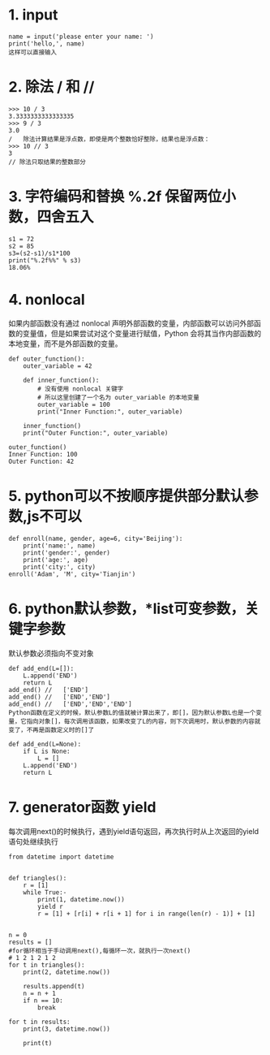 # 1. input
 ```
name = input('please enter your name: ')
print('hello,', name)
这样可以直接输入
```
# 2. 除法 / 和 // 
```
>>> 10 / 3
3.3333333333333335
>>> 9 / 3
3.0
/   除法计算结果是浮点数，即使是两个整数恰好整除，结果也是浮点数：
>>> 10 // 3
3
// 除法只取结果的整数部分
```
# 3. 字符编码和替换  %.2f 保留两位小数，四舍五入
```
s1 = 72
s2 = 85
s3=(s2-s1)/s1*100
print("%.2f%%" % s3)
18.06%
```
# 4. nonlocal
如果内部函数没有通过 nonlocal 声明外部函数的变量，内部函数可以访问外部函数的变量值，但是如果尝试对这个变量进行赋值，Python 会将其当作内部函数的本地变量，而不是外部函数的变量。
```
def outer_function():
    outer_variable = 42

    def inner_function():
        # 没有使用 nonlocal 关键字
        # 所以这里创建了一个名为 outer_variable 的本地变量
        outer_variable = 100
        print("Inner Function:", outer_variable)

    inner_function()
    print("Outer Function:", outer_variable)

outer_function()
Inner Function: 100
Outer Function: 42
```
# 5. python可以不按顺序提供部分默认参数,js不可以
```
def enroll(name, gender, age=6, city='Beijing'):
    print('name:', name)
    print('gender:', gender)
    print('age:', age)
    print('city:', city)
enroll('Adam', 'M', city='Tianjin')
```
# 6. python默认参数，*list可变参数，关键字参数
默认参数必须指向不变对象  
```
def add_end(L=[]):
    L.append('END')
    return L
add_end() //   ['END']  
add_end() //   ['END','END']  
add_end() //   ['END','END','END']
Python函数在定义的时候，默认参数L的值就被计算出来了，即[]，因为默认参数L也是一个变量，它指向对象[]，每次调用该函数，如果改变了L的内容，则下次调用时，默认参数的内容就变了，不再是函数定义时的[]了

def add_end(L=None):
    if L is None:
        L = []
    L.append('END')
    return L
```
# 7. generator函数 yield
每次调用next()的时候执行，遇到yield语句返回，再次执行时从上次返回的yield语句处继续执行
```
from datetime import datetime


def triangles():
    r = [1]
    while True:-
        print(1, datetime.now())
        yield r
        r = [1] + [r[i] + r[i + 1] for i in range(len(r) - 1)] + [1]


n = 0
results = []
#for循环相当于手动调用next(),每循环一次，就执行一次next()
# 1 2 1 2 1 2
for t in triangles():
    print(2, datetime.now())

    results.append(t)
    n = n + 1
    if n == 10:
        break

for t in results:
    print(3, datetime.now())

    print(t)
```









